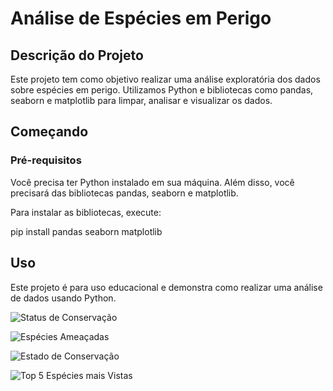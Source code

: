 # Análise de Espécies em Perigo

## Descrição do Projeto

Este projeto tem como objetivo realizar uma análise exploratória dos dados sobre espécies em perigo. Utilizamos Python e bibliotecas como pandas, seaborn e matplotlib para limpar, analisar e visualizar os dados.

## Começando

### Pré-requisitos

Você precisa ter Python instalado em sua máquina. Além disso, você precisará das bibliotecas pandas, seaborn e matplotlib.

Para instalar as bibliotecas, execute:

pip install pandas seaborn matplotlib

## Uso

Este projeto é para uso educacional e demonstra como realizar uma análise de dados usando Python.

![Status de Conservação](Figure_1.png)

![Espécies Ameaçadas](Figure_2.png)

![Estado de Conservação](Figure_3.png)

![Top 5 Espécies mais Vistas](Figure_4.png)

